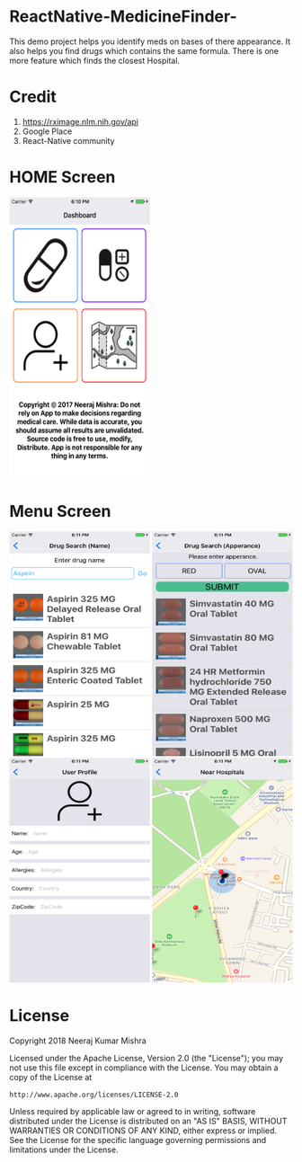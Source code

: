 # ReactNative-MedicineFinder-
This demo project helps you identify meds on bases of there appearance. It also helps you find drugs which contains the same formula. There is one more feature which finds the closest Hospital.

# Credit
1) https://rximage.nlm.nih.gov/api
2) Google Place
3) React-Native community

# HOME Screen
<img src="https://github.com/Nexengineer/ReactNative-MedicineFinder-/raw/master/ScreenShots/Home.png" width="250" height="500" />

# Menu Screen
<p float="left">
  <img src="https://github.com/Nexengineer/ReactNative-MedicineFinder-/raw/master/ScreenShots/Menu1.png" width="250" height="400" />
  <img src="https://github.com/Nexengineer/ReactNative-MedicineFinder-/raw/master/ScreenShots/Menu2.png" width="250" height="400" />
  <img src="https://github.com/Nexengineer/ReactNative-MedicineFinder-/raw/master/ScreenShots/Menu3.png" width="250" height="400" />
  <img src="https://github.com/Nexengineer/ReactNative-MedicineFinder-/raw/master/ScreenShots/Menu4.png" width="250" height="400" />
</p>


License
=======
Copyright 2018 Neeraj Kumar Mishra

Licensed under the Apache License, Version 2.0 (the "License");
you may not use this file except in compliance with the License.
You may obtain a copy of the License at

    http://www.apache.org/licenses/LICENSE-2.0

Unless required by applicable law or agreed to in writing, software
distributed under the License is distributed on an "AS IS" BASIS,
WITHOUT WARRANTIES OR CONDITIONS OF ANY KIND, either express or implied.
See the License for the specific language governing permissions and
limitations under the License.
